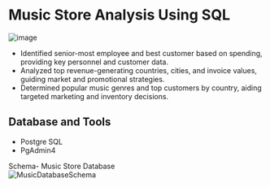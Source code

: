 # Music Store Analysis Using SQL

![image](https://github.com/user-attachments/assets/f8851bda-7886-4056-8d7d-169267a36fac)


*	Identified senior-most employee and best customer based on spending, providing key personnel and customer data.
*	Analyzed top revenue-generating countries, cities, and invoice values, guiding market and promotional strategies.
*	Determined popular music genres and top customers by country, aiding targeted marketing and inventory decisions.

## Database and Tools
* Postgre SQL
* PgAdmin4

Schema- Music Store Database  
![MusicDatabaseSchema](https://user-images.githubusercontent.com/112153548/213707717-bfc9f479-52d9-407b-99e1-e94db7ae10a3.png)
